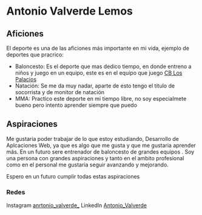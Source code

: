 # Antonio Valverde Lemos
## Aficiones
El deporte es una de las aficiones más importante en mi vida, ejemplo de deportes que pracrico:
* Baloncesto: Es el deporte que mas dedico tiempo, en donde entreno a niños y juego en un equipo, este es en el equipo que juego [CB Los Palacios](https://www.youtube.com/channel/UCGW08pqr64ywTKz9O0U5WEA)
* Natación: Se me da muy nadar, aparte de esto tengo el titulo de socorrista y de monitor de natación 
* MMA: Practico este deporte en mi tiempo libre, no soy especialmete bueno pero intento aprender siempre que puedo

## Aspiraciones
Me gustaria poder trabajar de lo que estoy estudiando, Desarrollo de Aplcaciones Web, ya que es algo que me gusta y que me gustaria aprender más.
En un futuro sere entrenador de baloncesto de grandes equipos .
Soy una persona con grandes aspiraciones y tanto en el ambito profesional como en el personal me gustaria seguir avanzando y mejorando.

Espero en un futuro cumplir todas estas aspiraciones

### Redes
Instagram [anrtonio_valverde_](https://www.instagram.com/antonio_valverde_/profilecard/?igsh=MXI4eHpycjRjeGdrZA)
LinkedIn [Antonio_Valverde](www.likedin.com/in/antonio-valverde-0462a32aa)
<!--
**antonio-valverde/antonio-valverde** is a ✨ _special_ ✨ repository because its `README.md` (this file) appears on your GitHub profile.

Here are some ideas to get you started:

- 🔭 I’m currently working on ...
- 🌱 I’m currently learning ...
- 👯 I’m looking to collaborate on ...
- 🤔 I’m looking for help with ...
- 💬 Ask me about ...
- 📫 How to reach me: ...
- 😄 Pronouns: ...
- ⚡ Fun fact: ...
-->
